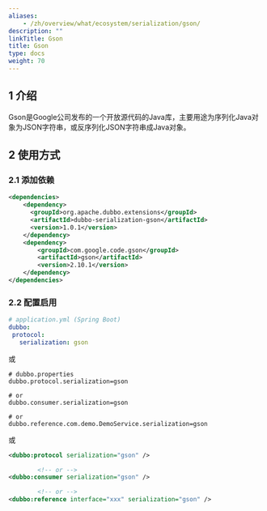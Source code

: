 ```yaml
---
aliases:
    - /zh/overview/what/ecosystem/serialization/gson/
description: ""
linkTitle: Gson
title: Gson
type: docs
weight: 70
---
```




## 1 介绍

Gson是Google公司发布的一个开放源代码的Java库，主要用途为序列化Java对象为JSON字符串，或反序列化JSON字符串成Java对象。

## 2 使用方式

### 2.1 添加依赖

```xml
<dependencies>
    <dependency>
      <groupId>org.apache.dubbo.extensions</groupId>
      <artifactId>dubbo-serialization-gson</artifactId>
      <version>1.0.1</version>
    </dependency>
    <dependency>
        <groupId>com.google.code.gson</groupId>
        <artifactId>gson</artifactId>
        <version>2.10.1</version>
    </dependency>
</dependencies>
```

### 2.2 配置启用


```yaml
# application.yml (Spring Boot)
dubbo:
 protocol:
   serialization: gson
```
或
```properties
# dubbo.properties
dubbo.protocol.serialization=gson

# or
dubbo.consumer.serialization=gson

# or
dubbo.reference.com.demo.DemoService.serialization=gson
```
或
```xml
<dubbo:protocol serialization="gson" />

        <!-- or -->
<dubbo:consumer serialization="gson" />

        <!-- or -->
<dubbo:reference interface="xxx" serialization="gson" />
```
